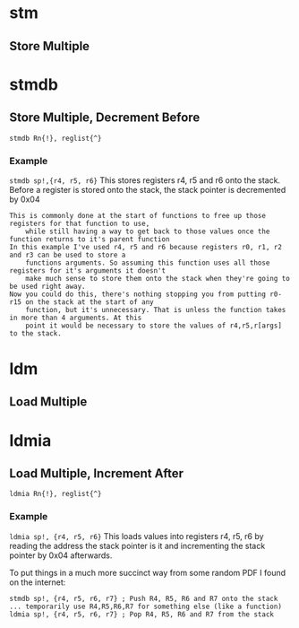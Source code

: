 
# stm
## Store Multiple
# stmdb
## Store Multiple, Decrement Before
`stmdb Rn{!}, reglist{^}`
### Example
`stmdb sp!,{r4, r5, r6}`
    This stores registers r4, r5 and r6 onto the stack.
    Before a register is stored onto the stack, the stack pointer is decremented by 0x04
    
    This is commonly done at the start of functions to free up those registers for that function to use,
        while still having a way to get back to those values once the function returns to it's parent function
    In this example I've used r4, r5 and r6 because registers r0, r1, r2 and r3 can be used to store a
        functions arguments. So assuming this function uses all those registers for it's arguments it doesn't
        make much sense to store them onto the stack when they're going to be used right away.
    Now you could do this, there's nothing stopping you from putting r0-r15 on the stack at the start of any
        function, but it's unnecessary. That is unless the function takes in more than 4 arguments. At this
        point it would be necessary to store the values of r4,r5,r[args] to the stack.


# ldm
## Load Multiple
# ldmia
## Load Multiple, Increment After
`ldmia Rn{!}, reglist{^}`
### Example
`ldmia sp!, {r4, r5, r6}`
    This loads values into registers r4, r5, r6 by reading the address the stack pointer is it and incrementing
        the stack pointer by 0x04 afterwards.
    

To put things in a much more succinct way from some random PDF I found on the internet:
```arm
stmdb sp!, {r4, r5, r6, r7} ; Push R4, R5, R6 and R7 onto the stack
... temporarily use R4,R5,R6,R7 for something else (like a function)
ldmia sp!, {r4, r5, r6, r7} ; Pop R4, R5, R6 and R7 from the stack
```


